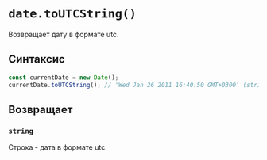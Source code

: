 # `date.toUTCString()`

Возвращает дату в формате utc.

## Синтаксис

```js
const currentDate = new Date();
currentDate.toUTCString(); // 'Wed Jan 26 2011 16:40:50 GMT+0300' (string)
```

## Возвращает

### `string`

Строка - дата в формате utc.
